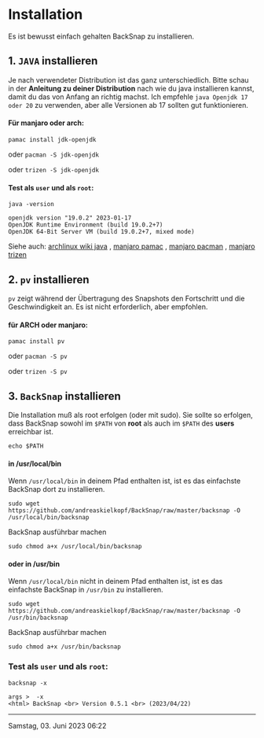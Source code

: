 # Installation
Es ist bewusst einfach gehalten BackSnap zu installieren.
## 1. `JAVA` installieren
Je nach verwendeter Distribution ist das ganz unterschiedlich. Bitte schau in der **Anleitung zu deiner Distribution** nach wie du java installieren kannst, damit du das von Anfang an richtig machst. Ich empfehle `java Openjdk 17 oder 20` zu verwenden, aber alle Versionen ab 17 sollten gut funktionieren.
#### Für manjaro oder arch:
`pamac install jdk-openjdk`

oder 
`pacman -S jdk-openjdk`

oder 
`trizen -S jdk-openjdk`
#### Test als `user` und als `root`:
`java -version`
```
openjdk version "19.0.2" 2023-01-17
OpenJDK Runtime Environment (build 19.0.2+7)
OpenJDK 64-Bit Server VM (build 19.0.2+7, mixed mode)
```
Siehe auch: [archlinux wiki java](https://wiki.archlinux.org/title/java) , [manjaro pamac](https://wiki.manjaro.org/index.php/Pamac) , [manjaro pacman](https://wiki.manjaro.org/index.php/Pacman_Overview) , [manjaro trizen](https://wiki.archlinux.de/title/Trizen) 

## 2. `pv` installieren
`pv` zeigt während der Übertragung des Snapshots den Fortschritt und die Geschwindigkeit an. Es ist nicht erforderlich, aber empfohlen.
#### für ARCH oder manjaro:
`pamac install pv`

oder 
`pacman -S pv`

oder 
`trizen -S pv`

## 3. `BackSnap` installieren
Die Installation muß als root erfolgen (oder mit sudo). Sie sollte so erfolgen, dass BackSnap sowohl im `$PATH` von **root** als auch im `$PATH` des **users** erreichbar ist.

`echo $PATH`
#### in /usr/local/bin
Wenn `/usr/local/bin` in deinem Pfad enthalten ist, ist es das einfachste BackSnap dort zu installieren.

`sudo wget https://github.com/andreaskielkopf/BackSnap/raw/master/backsnap -O /usr/local/bin/backsnap`

BackSnap ausführbar machen

`sudo chmod a+x /usr/local/bin/backsnap`
#### oder in /usr/bin
Wenn `/usr/local/bin` nicht in deinem Pfad enthalten ist, ist es das einfachste BackSnap in `/usr/bin` zu installieren.

`sudo wget https://github.com/andreaskielkopf/BackSnap/raw/master/backsnap -O /usr/bin/backsnap`

BackSnap ausführbar machen

`sudo chmod a+x /usr/bin/backsnap`
### Test als `user` und als `root`:
`backsnap -x`
```
args >  -x
<html> BackSnap <br> Version 0.5.1 <br> (2023/04/22)
```
----
Samstag, 03. Juni 2023 06:22 

